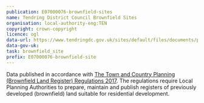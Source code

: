 ```yaml
---
publication: E07000076-brownfield-sites
name: Tendring District Council Brownfield Sites
organisation: local-authority-eng:TEN
copyright: crown-copyright
licence: ogl
data-url: https://www.tendringdc.gov.uk/sites/default/files/documents/planning/planning%20policy/brownfield/Tendring%20Brownfield%20Land%20Register.csv
data-gov-uk: 
task: brownfield_site
prefix: E07000076-brownfield-site
---
```


Data published in accordance with [The Town and Country Planning (Brownfield Land Register) Regulations 2017](http://www.legislation.gov.uk/uksi/2017/403/contents/made).
The regulations require Local Planning Authorities to prepare, maintain and publish registers of previously developed (brownfield) land suitable for residential development.

